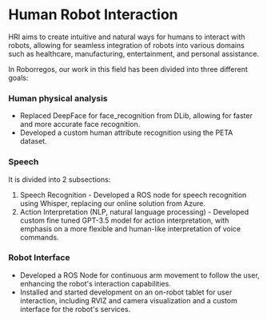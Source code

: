# Human Robot Interaction
HRI aims to create intuitive and natural ways for humans to interact with robots, allowing for seamless integration of robots into various domains such as healthcare, manufacturing, entertainment, and personal assistance.

In Roborregos, our work in this field has been divided into three different goals:

### Human physical analysis
-	Replaced DeepFace for face_recognition from DLib, allowing for faster and more accurate face recognition.
-	Developed a custom human attribute recognition using the PETA dataset.

### Speech
It is divided into 2 subsections:
  1.	Speech Recognition
    -	Developed a ROS node for speech recognition using Whisper, replacing our online solution from Azure.
  2.	Action Interpretation (NLP, natural language processing)
    -	Developed custom fine tuned GPT-3.5 model for action interpretation, with emphasis on a more flexible and human-like interpretation of voice commands. 

### Robot Interface
- Developed a ROS Node for continuous arm movement to follow the user, enhancing the robot's interaction capabilities.
- Installed and started development on an on-robot tablet for user interaction, including RVIZ and camera visualization and a custom interface for the robot's services.
